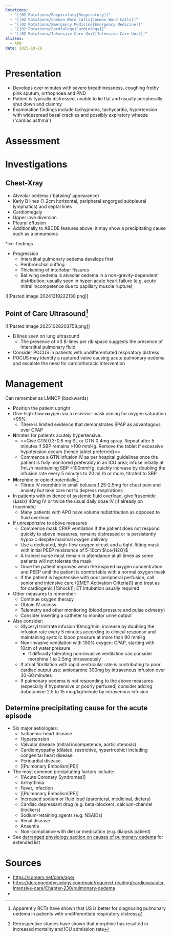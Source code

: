 ```yaml
---
Rotations:
  - "[[02 Rotations/Respiratory|Respiratory]]"
  - "[[02 Rotations/Common Ward Calls|Common Ward Calls]]"
  - "[[02 Rotations/Emergency Medicine|Emergency Medicine]]"
  - "[[02 Rotations/Cardiology|Cardiology]]"
  - "[[02 Rotations/Intensive Care Unit|Intensive Care Unit]]"
aliases:
  - APO
date: 2025-10-28
---
```

# Presentation
- Develops over minutes with severe breathlnessness, coughing frothy pink sputum, orthopnoea and PND
- Patient is typically distressed, unable to lie flat and usually peripherally shut down and clammy
- Examination findings include tachypnoea, tachycardia, hypertension with widespread basal crackles and possibly expiratory wheeze ('cardiac asthma')
# Assessment

# Investigations
## Chest-Xray
- Alveolar oedema ('batwing' appearance)
- Kerly B lines (1-2cm horizontal, peripheral engorged subpleural lymphatics) and septal lines
- Cardiomegaly
- Upper love diversion
- Pleural effusion
- Additionally to ABCDE features above; it may show a precipitating cause such as a pneumonia

^cxr-findings

- Progression
	- Interstitial pulmonary oedema develops first
	- Peribronchial cuffing
	- Thickening of interlobar fissures
	- Bat wing oedema is alveolar oedema in a non-gravity-dependent distribution; usually seen in hyper-acute heart failure (e.g. acute mitral incompetence due to papillary muscle rupture)

![[Pasted image 20241219222130.png]]
## Point of Care Ultrasound[^1]
![[Pasted image 20251028203758.png]]
- B lines seen on lung ultrasound
	- The presence of ≥3 B-lines per rib space suggests the presence of interstitial pulmonary fluid
- Consider POCUS in patients with undifferentiated respiratory distress
- POCUS may identify a ruptured valve causing acute pulmonary oedema and escalate the need for cardiothoracic intervention
# Management
Can remember as LMNOP (backwards)
- **P**osition the patient upright
- Give high-flow **o**xygen via a reservoir mask aiming for oxygen saturation >95%
	- There is limited evidence that demonstrates BPAP as advantagous over CPAP
- **N**itrates for patients acutely hypertensive:
	- ==Give GTN 0.3-0.6 mg SL or GTN 0.4mg spray. Repeat after 5 minutes if SBP remains >100 mmHg. Remove the tablet if excessive hypotension occurs (hence tablet preferred)==
	- Commence a GTN infusion IV as per hospital guidelines once the patient is fully monitored preferably in an ICU area; infuse initially at 1mL/h maintaining SBP >100mmHg, quickly increase by doubling the infusion rate every 5 minutes to 20 mL/h or more, titrated to SBP
- **M**orphine or opioid potentially[^2]
	- Titrate IV morphine in small boluses 1.25-2.5mg for chest pain and anxiety but take care not to depress respirations
- In patients with evidence of systemic fluid overload, give frusemide (**L**asix) 40mg IV or twice the usual daily dose IV (if already on frusemide)
	- Many patients with APO have volume redistribution as opposed to fluid overload
- If unresponsive to above measures
	- Commence mask CPAP ventilation if the patient does not respond quickly to above measures, remains distressed or is persistently hypoxic despite maximal oxygen delivery
	- Use a dedicated, high-flow oxygen circuit and a tight-fitting mask with initial PEEP reisistance of 5-10cm $\ce{H2O}$
	- A trained nurse must remain in attendance at all times as some patients will not tolerate the mask
	- Once the patient improves wean the inspired oxygen concentration and PEEP until the patient is comfortable with a normal oxygen mask
	- If the patient is hypotensive with poor peripheral perfusion, call senior and intensive care ([[MET Activation Criteria]]) and treat as for cardiogenic [[Shock]]; ET intubation usually required
- Other measures to remember:
	- Continue oxygen therapy
	- Obtain IV access
	- Telemetry and other monitoring (blood pressure and pulse oximetry)
	- Consider inserting a catheter to monitor urine output
- Also consider:
	- Glyceryl trinitrate infusion 10mcg/min; increase by doubling the infusion rate every 5 minutes according to clinical response and maintaining systolic blood pressure at more than 90 mmHg
	- Non-invasive ventilation with 100% oxygen: CPAP, starting with 10cm of water pressure
		- If difficulty tolerating non-invasive ventilation can consider morphine 1 to 2.5mg intravenously
	- If atrial fibrillation with rapid ventricular rate is contributing to poor cardiac output use: amiodarone 300mg by intravenous infusion over 30-60 minutes
	- If pulmonary oedema is not responding to the above measures (especially if hypotensive or poorly perfused) consider adding dobutamine 2.5 to 15 mcg/kg/minute by intravenous infusion
## Determine precipitating cause for the acute episode
- Six major aetiologies:
	- Ischaemic heart disease
	- Hypertension
	- Valvular disease (mitral incompetence, aortic stenosis)
	- Cardiomyopathy (dilated, restrictive, hypertrophic) including congenital heart disease
	- Pericardial disease
	- [[Pulmonary Embolism|PE]]
- The most common precipitating factors include:
	- [[Acute Coronary Syndromes]]
	- Arrhythmia
	- Fever, infection
	- [[Pulmonary Embolism|PE]]
	- Increased sodium or fluid load (parenteral, medicinal, dietary)
	- Cardiac depressant drug (e.g. beta-blockers, calcium-channel blockers)
	- Sodium-retaining agents (e.g. NSAIDs)
	- Renal disease
	- Anaemia
	- Non-compliance with diet or medication (e.g. dialysis patient)
- See [derranged physiology section on causes of pulmonary oedema](https://derangedphysiology.com/main/required-reading/cardiovascular-intensive-care/Chapter-230/pulmonary-oedema) for extended list
# Sources
- https://coreem.net/core/ape/
- https://derangedphysiology.com/main/required-reading/cardiovascular-intensive-care/Chapter-230/pulmonary-oedema
- 

[^1]: Apparently RCTs have shown that US is better for diagnosing pulmonary oedema in patients with undifferentiate respiratory distress
[^2]: Retrospective studies have shown that morphine has resulted in increased mortality and ICU admission rate
